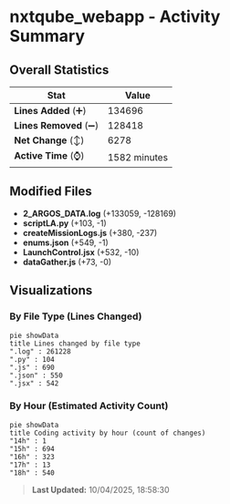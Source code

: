 # nxtqube_webapp - Activity Summary 

## Overall Statistics

| Stat                   | Value                                                             |
| ---------------------- | ----------------------------------------------------------------- |
| **Lines Added** (➕)   | 134696                                          |
| **Lines Removed** (➖) | 128418                                        |
| **Net Change** (↕)    | 6278                |
| **Active Time** (⌚)   | 1582 minutes |


## Modified Files
- **2_ARGOS_DATA.log** (+133059, -128169)
- **scriptLA.py** (+103, -1)
- **createMissionLogs.js** (+380, -237)
- **enums.json** (+549, -1)
- **LaunchControl.jsx** (+532, -10)
- **dataGather.js** (+73, -0)

## Visualizations

### By File Type (Lines Changed)

```mermaid
pie showData
title Lines changed by file type
".log" : 261228
".py" : 104
".js" : 690
".json" : 550
".jsx" : 542
```

### By Hour (Estimated Activity Count)

```mermaid
pie showData
title Coding activity by hour (count of changes)
"14h" : 1
"15h" : 694
"16h" : 323
"17h" : 13
"18h" : 540
```


> **Last Updated:** 10/04/2025, 18:58:30
